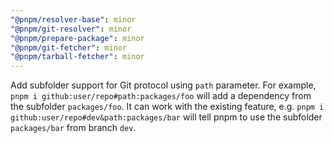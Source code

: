 ```yaml
---
"@pnpm/resolver-base": minor
"@pnpm/git-resolver": minor
"@pnpm/prepare-package": minor
"@pnpm/git-fetcher": minor
"@pnpm/tarball-fetcher": minor
---
```


Add subfolder support for Git protocol using `path` parameter. For example, `pnpm i github:user/repo#path:packages/foo` will add a dependency from the subfolder `packages/foo`. It can work with the existing feature, e.g. `pnpm i github:user/repo#dev&path:packages/bar` will tell pnpm to use the subfolder `packages/bar` from branch `dev`.
